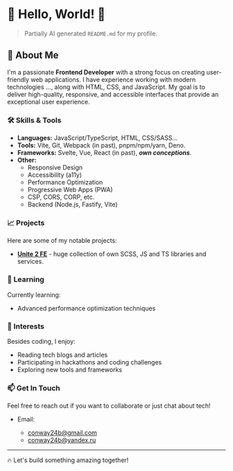 # 🖤 Hello, World! 🖤

> Partially AI generated `README.md` for my profile.

## 🚀 About Me

I'm a passionate **Frontend Developer** with a strong focus on creating user-friendly web applications. I have experience working with modern technologies ..., along with HTML, CSS, and JavaScript. My goal is to deliver high-quality, responsive, and accessible interfaces that provide an exceptional user experience.

### 🛠️ Skills & Tools

- **Languages:** JavaScript/TypeScript, HTML, CSS/SASS...
- **Tools:** Vite, Git, Webpack (in past), pnpm/npm/yarn, Deno.
- **Frameworks:** Svelte, Vue, React (in past), ***own conceptions***.
- **Other:**
  - Responsive Design
  - Accessibility (a11y)
  - Performance Optimization
  - Progressive Web Apps (PWA)
  - CSP, CORS, CORP, etc.
  - Backend (Node.js, Fastify, Vite)

### 📈 Projects

Here are some of my notable projects:

- **[Unite 2 FE](https://github.com/orgs/unite-2-ts/repositories)** - huge collection of own SCSS, JS and TS libraries and services.

### 🌱 Learning

Currently learning:

- Advanced performance optimization techniques

### 🎯 Interests

Besides coding, I enjoy:

- Reading tech blogs and articles
- Participating in hackathons and coding challenges
- Exploring new tools and frameworks

### 📫 Get In Touch

Feel free to reach out if you want to collaborate or just chat about tech!

- Email:

  - <conway24b@gmail.com>
  - <conway24b@yandex.ru>

---

🔥 Let's build something amazing together!
